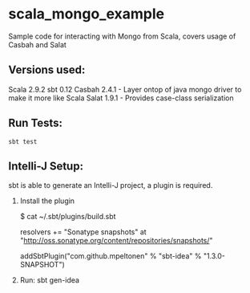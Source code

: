scala_mongo_example
===================

Sample code for interacting with Mongo from Scala, covers usage of Casbah and Salat

## Versions used:
 Scala 2.9.2
 sbt 0.12
 Casbah 2.4.1 - Layer ontop of java mongo driver to make it more like Scala
 Salat 1.9.1  - Provides case-class serialization

## Run Tests:
    sbt test

## Intelli-J Setup:
 sbt is able to generate an Intelli-J project, a plugin is required.

1) Install the plugin

    $ cat ~/.sbt/plugins/build.sbt 

    resolvers += "Sonatype snapshots" at "http://oss.sonatype.org/content/repositories/snapshots/"

    addSbtPlugin("com.github.mpeltonen" % "sbt-idea" % "1.3.0-SNAPSHOT")

2) Run:
    sbt gen-idea



